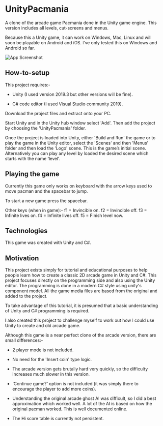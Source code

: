 # UnityPacmania
A clone of the arcade game Pacmania done in the Unity game engine.  This version includes all levels, cut-screens and menus.

Because this a Unity game, it can work on Windows, Mac, Linux and will soon be playable on Android and iOS.  I’ve only tested this on Windows and Android so far.

![App Screenshot](https://www.photovidshow.com/pacmania/pacmania.jpg)

## How-to-setup
This project requires:-
 
 - Unity (I used version 2019.3 but other versions will be fine).
 
 - C# code editor (I used Visual Studio community 2019).
 
 Download the project files and extract onto your PC.
 
 Start Unity and in the Unity hub window select 'Add'.  Then add the project by choosing the 'UnityPacmania' folder.
 
Once the project is loaded into Unity, either 'Build and Run' the game or to play the game in the Unity editor, select the 'Scenes' and then 'Menus' folder and then load the 'Logo' scene.  This is the game’s initial scene.  Alternatively you can play any level by loaded the desired scene which starts with the name ‘level’.

## Playing the game
Currently this game only works on keyboard with the arrow keys used to move pacman and the spacebar to jump.

To start a new game press the spacebar.

Other keys (when in game):-
  f1 = Invincible on.
  f2 = Invincible off.
  f3 = Infinite lives on.
  f4 = Infinite lives off.
  f5 = Finish level now.

## Technologies
This game was created with Unity and C#.

## Motivation
This project exists simply for tutorial and educational purposes to help people learn how to create a classic 2D arcade game in Unity and C#.  This project focuses directly on the programming side and also using the Unity editor.  The programming is done in a modern C# style using unity's component model.  All the game media files are based from the original and added to the project.

To take advantage of this tutorial, it is presumed that a basic understanding of Unity and C# programming is required.

I also created this project to challenge myself to work out how I could use Unity to create and old arcade game.

Although this game is a near perfect clone of the arcade version, there are small differences:-

- 2 player mode is not included.

- No need for the 'Insert coin' type logic.

- The arcade version gets brutally hard very quickly, so the difficulty increases much slower in this version.

- ‘Continue game?’ option is not included (it was simply there to encourage the player to add more coins).

- Understanding the original arcade ghost AI was difficult, so I did a best approximation which worked well.  A lot of the AI is based on how the original pacman worked.  This is well documented online.

- The Hi score table is currently not persistent.


